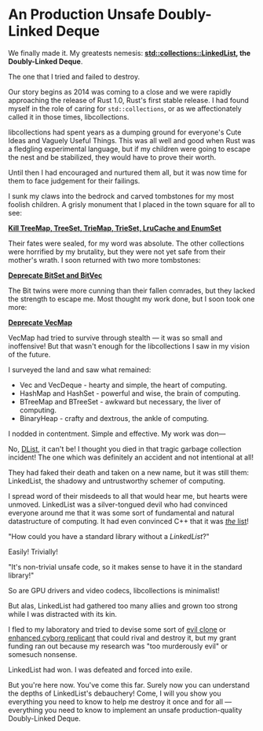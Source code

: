 # An Production Unsafe Doubly-Linked Deque

We finally made it. My greatests nemesis: **[std::collections::LinkedList][linked-list], the Doubly-Linked Deque**. 

The one that I tried and failed to destroy.

Our story begins as 2014 was coming to a close and we were rapidly approaching the release of Rust 1.0, Rust's first stable release. I had found myself in the role of caring for `std::collections`, or as we affectionately called it in those times, libcollections.

libcollections had spent years as a dumping ground for everyone's Cute Ideas and Vaguely Useful Things. This was all well and good when Rust was a fledgling experimental language, but if my children were going to escape the nest and be stabilized, they would have to prove their worth.

Until then I had encouraged and nurtured them all, but it was now time for them to face judgement for their failings.

I sunk my claws into the bedrock and carved tombstones for my most foolish children. A grisly monument that I placed in the town square for all to see:

**[Kill TreeMap, TreeSet, TrieMap, TrieSet, LruCache and EnumSet](https://github.com/rust-lang/rust/pull/19955)**

Their fates were sealed, for my word was absolute. The other collections were horrified by my brutality, but they were not yet safe from their mother's wrath. I soon returned with two more tombstones:

**[Deprecate BitSet and BitVec](https://github.com/rust-lang/rust/pull/26034)**

The Bit twins were more cunning than their fallen comrades, but they lacked the strength to escape me. Most thought my work done, but I soon took one more: 

**[Deprecate VecMap](https://github.com/rust-lang/rust/pull/26734)**

VecMap had tried to survive through stealth &mdash; it was so small and inoffensive! But that wasn't enough for the libcollections I saw in my vision of the future.

I surveyed the land and saw what remained:

* Vec and VecDeque - hearty and simple, the heart of computing.
* HashMap and HashSet - powerful and wise, the brain of computing.
* BTreeMap and BTreeSet - awkward but necessary, the liver of computing.
* BinaryHeap - crafty and dextrous, the ankle of computing.

I nodded in contentment. Simple and effective. My work was don&mdash;

No, [DList](https://github.com/rust-lang/rust/blob/0a84308ebaaafb8fd89b2fd7c235198e3ec21384/src/libcollections/dlist.rs), it can't be! I thought you died in that tragic garbage collection incident! The one which was definitely an accident and not intentional at all!

They had faked their death and taken on a new name, but it was still them: LinkedList, the shadowy and untrustworthy schemer of computing. 

I spread word of their misdeeds to all that would hear me, but hearts were unmoved. LinkedList was a silver-tongued devil who had convinced everyone around me that it was some sort of fundamental and natural datastructure of computing. It had even convinced C++ that it was [*the* list](https://en.cppreference.com/w/cpp/container/list)!

"How could you have a standard library without a *LinkedList*?"

Easily! Trivially!

"It's non-trivial unsafe code, so it makes sense to have it in the standard library!"

So are GPU drivers and video codecs, libcollections is minimalist!

But alas, LinkedList had gathered too many allies and grown too strong while I was distracted with its kin.

I fled to my laboratory and tried to devise some sort of [evil clone](https://github.com/contain-rs/linked-list) or [enhanced cyborg replicant](https://github.com/contain-rs/blist) that could rival and destroy it, but my grant funding ran out because my research was "too murderously evil" or somesuch nonsense.

LinkedList had won. I was defeated and forced into exile.

But you're here now. You've come this far. Surely now you can understand the depths of LinkedList's debauchery! Come, I will you show you everything you need to know to help me destroy it once and for all &mdash; everything you need to know to implement an unsafe production-quality Doubly-Linked Deque.




[linked-list]: https://github.com/rust-lang/rust/blob/master/library/alloc/src/collections/linked_list.rs
